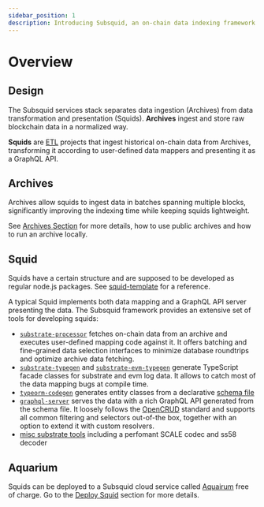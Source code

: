 ```yaml
---
sidebar_position: 1
description: Introducing Subsquid, an on-chain data indexing framework and a platform for serverless Web3 APIs.
---
```


# Overview

## Design

The Subsquid services stack separates data ingestion (Archives) from data transformation and presentation (Squids). 
**Archives** ingest and store raw blockchain data in a normalized way. 

**Squids** are [ETL](https://en.wikipedia.org/wiki/Extract,_transform,_load) projects that ingest historical on-chain data from Archives, transforming it according to user-defined data mappers and presenting it as a GraphQL API.  

## Archives

Archives allow squids to ingest data in batches spanning multiple blocks, significantly improving the indexing time while keeping squids lightweight.

See [Archives Section](/archives/) for more details, how to use public archives and how to run an archive locally. 

## Squid

Squids have a certain structure and are supposed to be developed as regular node.js packages. See [squid-template](https://github.com/subsquid/squid-template) for a reference.

A typical Squid implements both data mapping and a GraphQL API server presenting the data. The Subsquid framework provides an extensive set of tools for developing squids:

- [`substrate-processor`](https://github.com/subsquid/squid/tree/master/substrate-processor) fetches on-chain data from an archive and executes
user-defined mapping code against it. It offers batching and fine-grained data selection interfaces to minimize database roundtrips and optimize archive data fetching. 
- [`substrate-typegen`](https://github.com/subsquid/squid/tree/master/substrate-typegen) and [`substrate-evm-typegen`](https://github.com/subsquid/squid/tree/master/evm-typegen) generate TypeScript facade classes for substrate and evm log data. It allows to catch most of the data mapping bugs at compile time.
- [`typeorm-codegen`](https://github.com/subsquid/squid/tree/master/typeorm-codegen) generates entity classes from a declarative [schema file](./../develop-a-squid/define-a-squid-schema.md)
- [`graphql-server`](https://github.com/subsquid/squid/tree/master/graphql-server) serves the data with a rich GraphQL API generated from the schema file. It loosely follows the [OpenCRUD](https://www.opencrud.org/) standard and supports all common filtering and selectors out-of-the box, together with an option to extend it with custom resolvers.
- [misc substrate tools](https://github.com/subsquid/squid#other-tools) including a perfomant SCALE codec and ss58 decoder

## Aquarium

Squids can be deployed to a Subsquid cloud service called [Aquairum](https://app.subsquid.io) free of charge. Go to the [Deploy Squid](/deploy-squid) section for more details.

